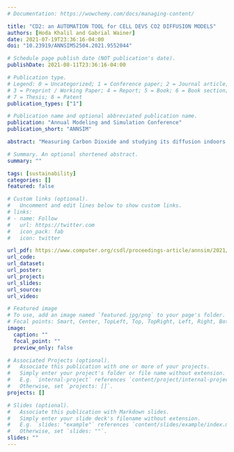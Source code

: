 ```yaml
---
# Documentation: https://wowchemy.com/docs/managing-content/

title: "CD2: an AUTOMATION TOOL for CELL DEVS CO2 DIFFUSION MODELS"
authors: [Hoda Khalil and Gabrial Wainer]
date: 2021-07-19T23:36:16-04:00
doi: "10.23919/ANNSIM52504.2021.9552044"

# Schedule page publish date (NOT publication's date).
publishDate: 2021-08-11T23:36:16-04:00

# Publication type.
# Legend: 0 = Uncategorized; 1 = Conference paper; 2 = Journal article;
# 3 = Preprint / Working Paper; 4 = Report; 5 = Book; 6 = Book section;
# 7 = Thesis; 8 = Patent
publication_types: ["1"]

# Publication name and optional abbreviated publication name.
publication: "Annual Modeling and Simulation Conference"
publication_short: "ANNSIM"

abstract: "Measuring Carbon Dioxide and studying its diffusion indoors has many applications, which include, but not limited to, maintaining air quality, conserving energy, and minimizing viral infections. On the one hand, many of the experiments needed to conduct studies, like the indoor diffusion of Carbon Dioxide, are complex to implement. On the other hand, adjusting each model manually to mimic the studied space is difficult and prone to error. We propose an automation tool for modeling, simulating, and visualizing Carbon Dioxide. The tool automates the simulation of Cellular Discrete Event Simulation models of Carbon Dioxide dispersion indoors. We discuss the tool’s applications, the software architecture, related tools, and a case study. The case study compares simulations of a closed space with different configurations. The results show how such configurations affect Carbon Dioxide concentration."

# Summary. An optional shortened abstract.
summary: ""

tags: [sustainability]
categories: []
featured: false

# Custom links (optional).
#   Uncomment and edit lines below to show custom links.
# links:
# - name: Follow
#   url: https://twitter.com
#   icon_pack: fab
#   icon: twitter

url_pdf: https://www.computer.org/csdl/proceedings-article/annsim/2021/09552044/1xsdJllPxM4
url_code:
url_dataset:
url_poster:
url_project:
url_slides:
url_source:
url_video:

# Featured image
# To use, add an image named `featured.jpg/png` to your page's folder. 
# Focal points: Smart, Center, TopLeft, Top, TopRight, Left, Right, BottomLeft, Bottom, BottomRight.
image:
  caption: ""
  focal_point: ""
  preview_only: false

# Associated Projects (optional).
#   Associate this publication with one or more of your projects.
#   Simply enter your project's folder or file name without extension.
#   E.g. `internal-project` references `content/project/internal-project/index.md`.
#   Otherwise, set `projects: []`.
projects: []

# Slides (optional).
#   Associate this publication with Markdown slides.
#   Simply enter your slide deck's filename without extension.
#   E.g. `slides: "example"` references `content/slides/example/index.md`.
#   Otherwise, set `slides: ""`.
slides: ""
---
```

